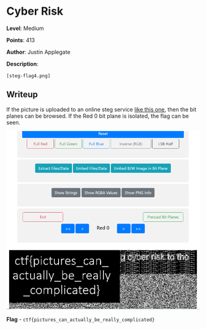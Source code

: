 # Cyber Risk
**Level**: Medium

**Points**: 413

**Author**: Justin Applegate

**Description**:
```
[steg-flag4.png]
```

## Writeup
If the picture is uploaded to an online steg service [like this one](https://stegonline.georgeom.net/upload), then the bit planes can be browsed. If the Red 0 bit plane is isolated, the flag can be seen.

![](solution.png)

**Flag** - `ctf{pictures_can_actually_be_really_complicated}`